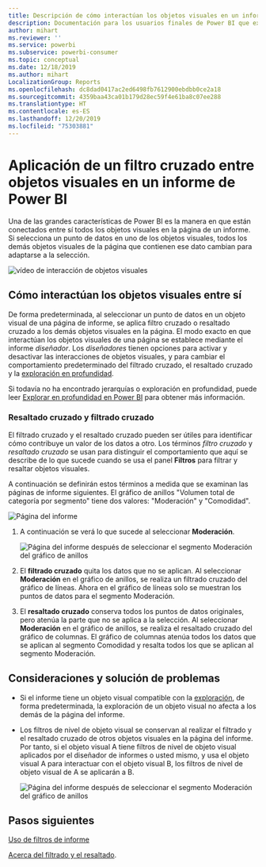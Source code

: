 ```yaml
---
title: Descripción de cómo interactúan los objetos visuales en un informe
description: Documentación para los usuarios finales de Power BI que explica cómo interactúan los objetos visuales en una página de informe.
author: mihart
ms.reviewer: ''
ms.service: powerbi
ms.subservice: powerbi-consumer
ms.topic: conceptual
ms.date: 12/18/2019
ms.author: mihart
LocalizationGroup: Reports
ms.openlocfilehash: dc8dad0417ac2ed6498fb7612900ebdbb0ce2a18
ms.sourcegitcommit: 4359baa43ca01b179d28ec59f4e61ba8c07ee288
ms.translationtype: HT
ms.contentlocale: es-ES
ms.lasthandoff: 12/20/2019
ms.locfileid: "75303881"
---
```

# <a name="how-visuals-cross-filter-each-other-in-a-power-bi-report"></a>Aplicación de un filtro cruzado entre objetos visuales en un informe de Power BI
Una de las grandes características de Power BI es la manera en que están conectados entre sí todos los objetos visuales en la página de un informe. Si selecciona un punto de datos en uno de los objetos visuales, todos los demás objetos visuales de la página que contienen ese dato cambian para adaptarse a la selección. 

![vídeo de interacción de objetos visuales](media/end-user-interactions/interactions.gif)

## <a name="how-visuals-interact-with-each-other"></a>Cómo interactúan los objetos visuales entre sí

De forma predeterminada, al seleccionar un punto de datos en un objeto visual de una página de informe, se aplica filtro cruzado o resaltado cruzado a los demás objetos visuales en la página. El modo exacto en que interactúan los objetos visuales de una página se establece mediante el informe *diseñador*. Los *diseñadores* tienen opciones para activar y desactivar las interacciones de objetos visuales, y para cambiar el comportamiento predeterminado del filtrado cruzado, el resaltado cruzado y la [exploración en profundidad](end-user-drill.md). 

Si todavía no ha encontrado jerarquías o exploración en profundidad, puede leer [Explorar en profundidad en Power BI](end-user-drill.md) para obtener más información. 

### <a name="cross-filtering-and-cross-highlighting"></a>Resaltado cruzado y filtrado cruzado

El filtrado cruzado y el resaltado cruzado pueden ser útiles para identificar cómo contribuye un valor de los datos a otro. Los términos *filtro cruzado* y *resaltado cruzado* se usan para distinguir el comportamiento que aquí se describe de lo que sucede cuando se usa el panel **Filtros** para filtrar y resaltar objetos visuales.  

A continuación se definirán estos términos a medida que se examinan las páginas de informe siguientes. El gráfico de anillos "Volumen total de categoría por segmento" tiene dos valores: "Moderación" y "Comodidad". 

![Página del informe](media/end-user-interactions/power-bi-interactions-before.png)

1. A continuación se verá lo que sucede al seleccionar **Moderación**.

    ![Página del informe después de seleccionar el segmento Moderación del gráfico de anillos](media/end-user-interactions/power-bi-interactions-after.png)

2. El **filtrado cruzado** quita los datos que no se aplican. Al seleccionar **Moderación** en el gráfico de anillos, se realiza un filtrado cruzado del gráfico de líneas. Ahora en el gráfico de líneas solo se muestran los puntos de datos para el segmento Moderación. 

3. El **resaltado cruzado** conserva todos los puntos de datos originales, pero atenúa la parte que no se aplica a la selección. Al seleccionar **Moderación** en el gráfico de anillos, se realiza el resaltado cruzado del gráfico de columnas. El gráfico de columnas atenúa todos los datos que se aplican al segmento Comodidad y resalta todos los que se aplican al segmento Moderación. 


## <a name="considerations-and-troubleshooting"></a>Consideraciones y solución de problemas
- Si el informe tiene un objeto visual compatible con la [exploración](end-user-drill.md), de forma predeterminada, la exploración de un objeto visual no afecta a los demás de la página del informe.     
- Los filtros de nivel de objeto visual se conservan al realizar el filtrado y el resaltado cruzado de otros objetos visuales en la página del informe. Por tanto, si el objeto visual A tiene filtros de nivel de objeto visual aplicados por el diseñador de informes o usted mismo, y usa el objeto visual A para interactuar con el objeto visual B, los filtros de nivel de objeto visual de A se aplicarán a B.

    ![Página del informe después de seleccionar el segmento Moderación del gráfico de anillos](media/end-user-interactions/power-bi-visual-filters.png)

## <a name="next-steps"></a>Pasos siguientes
[Uso de filtros de informe](../power-bi-how-to-report-filter.md)    


[Acerca del filtrado y el resaltado](end-user-report-filter.md). 
